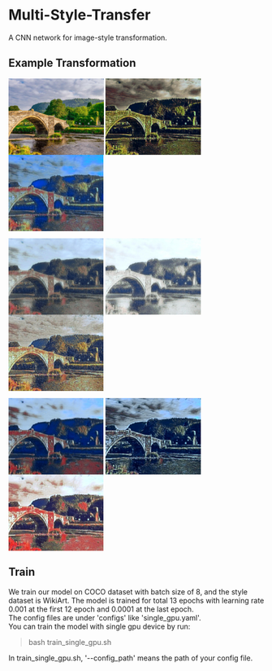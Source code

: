 Multi-Style-Transfer
===
A CNN network for image-style transformation. 

Example Transformation
---
<img src="styled_imgs/content.jpg" height="150" align=center> <img src="styled_imgs/1.jpg" height="150" align=center> <img src="styled_imgs/2.jpg" height="150" align=center> 

<img src="styled_imgs/3.jpg" height="150" align=center> <img src="styled_imgs/4.jpg" height="150" align=center> <img src="styled_imgs/5.jpg" height="150" align=center>

<img src="styled_imgs/6.jpg" height="150" align=center> <img src="styled_imgs/7.jpg" height="150" align=center> <img src="styled_imgs/8.jpg" height="150" align=center>

Train
---
We train our model on COCO dataset with batch size of 8, and the style dataset is WikiArt. The model is trained for total 13 epochs with learning rate 0.001 at the first 12 epoch and 0.0001 at the last epoch. \
The config files are under 'configs' like 'single_gpu.yaml'. \
You can train the model with single gpu device by run:
>bash train_single_gpu.sh 

In train_single_gpu.sh, '--config_path' means the path of your config file.